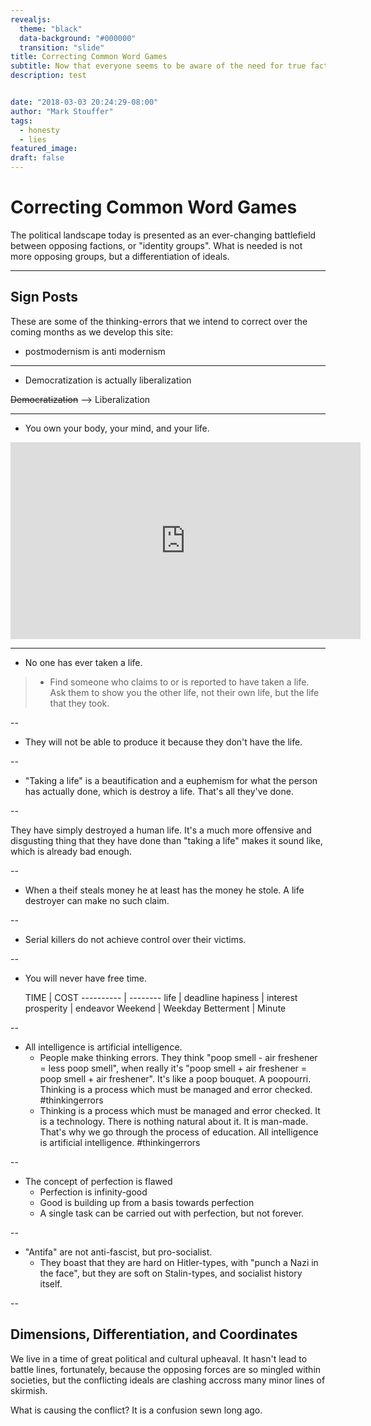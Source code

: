 ```yaml
---
revealjs:
  theme: "black"
  data-background: "#000000"
  transition: "slide"
title: Correcting Common Word Games
subtitle: Now that everyone seems to be aware of the need for true facts, here is how to grasp them - Eliminate these thinking bugs.
description: test


date: "2018-03-03 20:24:29-08:00"
author: "Mark Stouffer"
tags:
  - honesty
  - lies
featured_image:
draft: false
---
```


# Correcting Common Word Games

The political landscape today is presented as an ever-changing battlefield between opposing factions, or "identity groups". What is needed is not more opposing groups, but a differentiation of ideals.

---

## Sign Posts

These are some of the thinking-errors that we intend to correct over the coming months as we develop this site:

- postmodernism is anti modernism

---
<!-- .slide: data-background="#000000" -->

- Democratization is actually liberalization

~~Democratization~~ --> Liberalization

---

- You own your body, your mind, and your life.

<iframe width="560" height="315" src="https://www.youtube.com/embed/M9srplWe_QQ" frameborder="0" allow="autoplay; encrypted-media" allowfullscreen></iframe>

---

- No one has ever taken a life.

> - Find someone who claims to or is reported to have taken a life. Ask them to show you the other life, not their own life, but the life that they took.

  --

  - They will not be able to produce it because they don't have the life.

  --

  - "Taking a life" is a beautification and a euphemism for what the person has actually done, which is destroy a life. That's all they've done.

  --

  They have simply destroyed a human life. It's a much more offensive and disgusting thing that they have done than "taking a life" makes it sound like, which is already bad enough.

  --

  - When a theif steals money he at least has the money he stole. A life destroyer can make no such claim.

  --

  - Serial killers do not achieve control over their victims.

--

- You will never have free time.

    TIME    |   COST
 ---------- | --------
 life       | deadline
 hapiness   | interest
 prosperity | endeavor
 Weekend    | Weekday
 Betterment | Minute

--

- All intelligence is artificial intelligence.
  - People make thinking errors. They think "poop smell - air freshener = less poop smell", when really it's "poop smell + air freshener = poop smell + air freshener". It's like a poop bouquet. A poopourri. Thinking is a process which must be managed and error checked. #thinkingerrors
  - Thinking is a process which must be managed and error checked. It is a technology. There is nothing natural about it. It is man-made. That's why we go through the process of education. All intelligence is artificial intelligence. #thinkingerrors

--

- The concept of perfection is flawed
  - Perfection is infinity-good
  - Good is building up from a basis towards perfection
  - A single task can be carried out with perfection, but not forever.

--

- "Antifa" are not anti-fascist, but pro-socialist.
  - They boast that they are hard on Hitler-types, with "punch a Nazi in the face", but they are soft on Stalin-types, and socialist history itself.

--

## Dimensions, Differentiation, and Coordinates

We live in a time of great political and cultural upheaval. It hasn't lead to battle lines, fortunately, because the opposing forces are so mingled within societies, but the conflicting ideals are clashing accross many minor lines of skirmish.

What is causing the conflict? It is a confusion sewn long ago.

